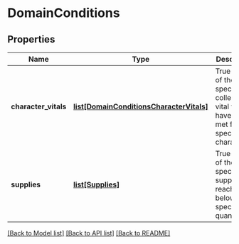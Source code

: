 # DomainConditions

## Properties
Name | Type | Description | Notes
------------ | ------------- | ------------- | -------------
**character_vitals** | [**list[DomainConditionsCharacterVitals]**](DomainConditionsCharacterVitals.md) | True if any of the specified collection of vital values have been met for the specified character_id | [optional] 
**supplies** | [**list[Supplies]**](Supplies.md) | True if any of the specified supplies reach or go below the specified quantity | [optional] 

[[Back to Model list]](../README.md#documentation-for-models) [[Back to API list]](../README.md#documentation-for-api-endpoints) [[Back to README]](../README.md)

